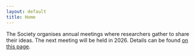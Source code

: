 ```yaml
---
layout: default
title: Home
---
```


The Society organises annual meetings where researchers gather to share their ideas. The next meeting will be held in 2026. Details can be found [on this page](http://aistats.org/aistats2026/).

